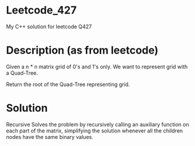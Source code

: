 # Leetcode_427
My C++ solution for leetcode Q427

# Description (as from leetcode)
Given a n * n matrix grid of 0's and 1's only. We want to represent grid with a Quad-Tree.

Return the root of the Quad-Tree representing grid.

# Solution
Recursive Solves the problem by recursively calling an auxiliary function on each part of the matrix, simplifying the solution whenever all the children nodes have the same binary values.

